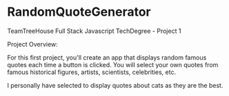 # RandomQuoteGenerator
TeamTreeHouse Full Stack Javascript TechDegree - Project 1 

Project Overview:

For this first project, you'll create an app that displays random famous quotes each time a button is clicked. You will select your own quotes from famous historical figures, 
artists, scientists, celebrities, etc.

I personally have selected to display quotes about cats as they are the best.
